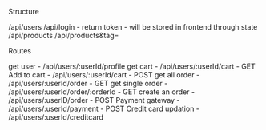 Structure

/api/users /api/login - return token - will be stored in frontend through state /api/products /api/products&tag=

Routes

get user - /api/users/:userId/profile 
get cart - /api/users/:userId/cart - GET 
Add to cart - /api/users/:userId/cart - POST 
get all order - /api/users/:userId/order - GET 
get single order - /api/users/:userId/order/:orderId - GET 
create an order - /api/users/:userID/order - POST 
Payment gateway - /api/users/:userId/payment - POST 
Credit card updation - /api/users/:userId/creditcard